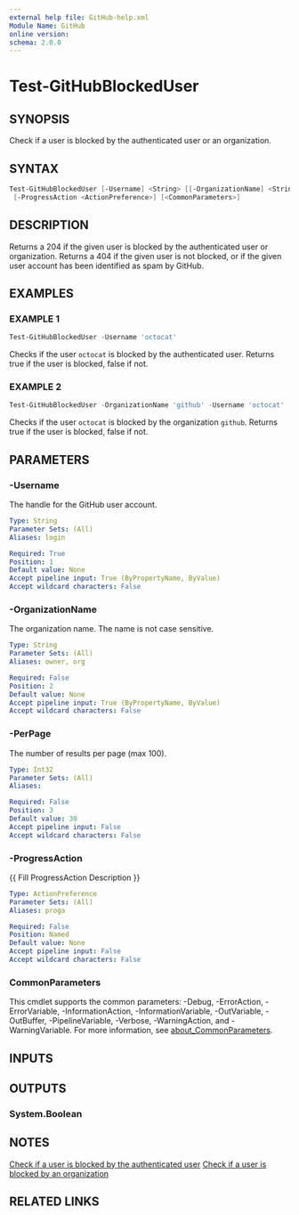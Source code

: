 ```yaml
---
external help file: GitHub-help.xml
Module Name: GitHub
online version:
schema: 2.0.0
---
```


# Test-GitHubBlockedUser

## SYNOPSIS
Check if a user is blocked by the authenticated user or an organization.

## SYNTAX

```powershell
Test-GitHubBlockedUser [-Username] <String> [[-OrganizationName] <String>] [[-PerPage] <Int32>]
 [-ProgressAction <ActionPreference>] [<CommonParameters>]
```

## DESCRIPTION
Returns a 204 if the given user is blocked by the authenticated user or organization.
Returns a 404 if the given user is not blocked, or if the given user account has been identified as spam by GitHub.

## EXAMPLES

### EXAMPLE 1
```powershell
Test-GitHubBlockedUser -Username 'octocat'
```

Checks if the user `octocat` is blocked by the authenticated user.
Returns true if the user is blocked, false if not.

### EXAMPLE 2
```powershell
Test-GitHubBlockedUser -OrganizationName 'github' -Username 'octocat'
```

Checks if the user `octocat` is blocked by the organization `github`.
Returns true if the user is blocked, false if not.

## PARAMETERS

### -Username
The handle for the GitHub user account.

```yaml
Type: String
Parameter Sets: (All)
Aliases: login

Required: True
Position: 1
Default value: None
Accept pipeline input: True (ByPropertyName, ByValue)
Accept wildcard characters: False
```

### -OrganizationName
The organization name.
The name is not case sensitive.

```yaml
Type: String
Parameter Sets: (All)
Aliases: owner, org

Required: False
Position: 2
Default value: None
Accept pipeline input: True (ByPropertyName, ByValue)
Accept wildcard characters: False
```

### -PerPage
The number of results per page (max 100).

```yaml
Type: Int32
Parameter Sets: (All)
Aliases:

Required: False
Position: 3
Default value: 30
Accept pipeline input: False
Accept wildcard characters: False
```

### -ProgressAction
{{ Fill ProgressAction Description }}

```yaml
Type: ActionPreference
Parameter Sets: (All)
Aliases: proga

Required: False
Position: Named
Default value: None
Accept pipeline input: False
Accept wildcard characters: False
```

### CommonParameters
This cmdlet supports the common parameters: -Debug, -ErrorAction, -ErrorVariable, -InformationAction, -InformationVariable, -OutVariable, -OutBuffer, -PipelineVariable, -Verbose, -WarningAction, and -WarningVariable. For more information, see [about_CommonParameters](http://go.microsoft.com/fwlink/?LinkID=113216).

## INPUTS

## OUTPUTS

### System.Boolean
## NOTES
[Check if a user is blocked by the authenticated user](https://docs.github.com/rest/users/blocking#check-if-a-user-is-blocked-by-the-authenticated-user)
[Check if a user is blocked by an organization](https://docs.github.com/rest/orgs/blocking#check-if-a-user-is-blocked-by-an-organization)

## RELATED LINKS

